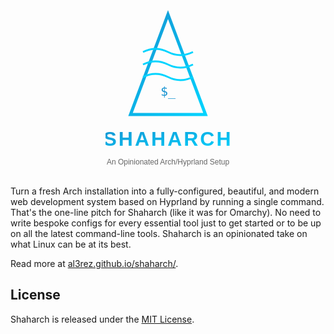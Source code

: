 <p align="center">
    <a href="https://al3rez.github.io/shaharch/">
        <svg width="200" height="280" viewBox="0 0 200 280" xmlns="http://www.w3.org/2000/svg">
            <defs>
                <linearGradient id="triangleGradient" x1="0%" y1="0%" x2="100%" y2="100%">
                    <stop offset="0%" style="stop-color:#1793d1;stop-opacity:1" />
                    <stop offset="100%" style="stop-color:#00d4ff;stop-opacity:1" />
                </linearGradient>
            </defs>
            <!-- Arch Linux triangle -->
            <path d="M100 20 L40 180 L160 180 Z" fill="none" stroke="url(#triangleGradient)" stroke-width="5"/>
            <!-- Hyprland wavy lines -->
            <path d="M60 80 Q80 70 100 80 T140 80" fill="none" stroke="#00d4ff" stroke-width="3"/>
            <path d="M60 100 Q80 90 100 100 T140 100" fill="none" stroke="#00d4ff" stroke-width="3"/>
            <path d="M60 120 Q80 110 100 120 T140 120" fill="none" stroke="#00d4ff" stroke-width="3"/>
            <!-- Terminal prompt -->
            <text x="100" y="150" text-anchor="middle" font-family="monospace" font-size="20" fill="#1793d1">$_</text>
            <!-- SHAHARCH text -->
            <defs>
                <linearGradient id="textGradient" x1="0%" y1="0%" x2="100%" y2="100%">
                    <stop offset="0%" style="stop-color:#1793d1;stop-opacity:1" />
                    <stop offset="100%" style="stop-color:#00d4ff;stop-opacity:1" />
                </linearGradient>
            </defs>
            <text x="100" y="230" text-anchor="middle" font-family="Arial, sans-serif" font-size="32" font-weight="bold" letter-spacing="3" fill="url(#textGradient)">SHAHARCH</text>
            <text x="100" y="260" text-anchor="middle" font-family="Arial, sans-serif" font-size="12" fill="#666">An Opinionated Arch/Hyprland Setup</text>
        </svg>
    </a>
</p>

Turn a fresh Arch installation into a fully-configured, beautiful, and modern web development system based on Hyprland by running a single command. That's the one-line pitch for Shaharch (like it was for Omarchy). No need to write bespoke configs for every essential tool just to get started or to be up on all the latest command-line tools. Shaharch is an opinionated take on what Linux can be at its best.

Read more at [al3rez.github.io/shaharch/](https://al3rez.github.io/shaharch/).

## License

Shaharch is released under the [MIT License](https://opensource.org/licenses/MIT).

